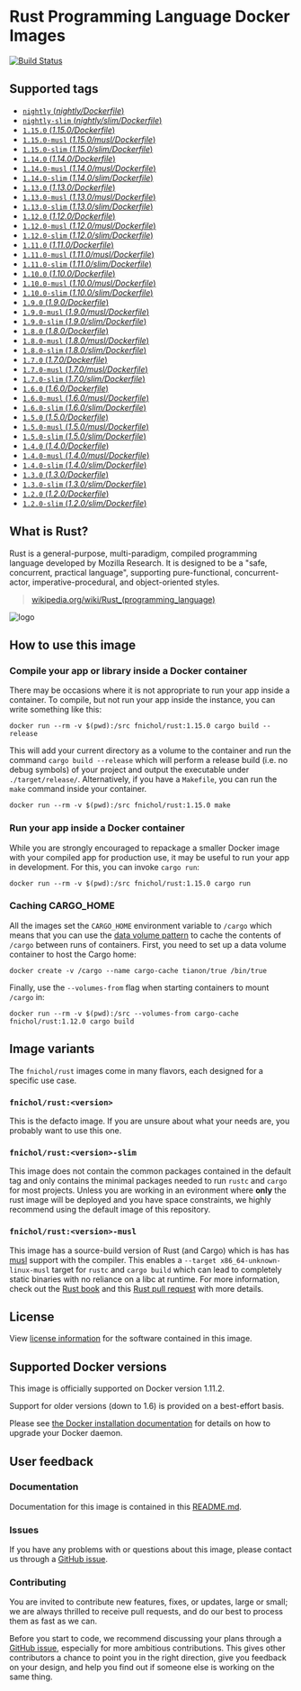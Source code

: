 # Rust Programming Language Docker Images

[![Build Status](https://travis-ci.org/fnichol/docker-rust.svg?branch=master)](https://travis-ci.org/fnichol/docker-rust)

## Supported tags

- [`nightly` (*nightly/Dockerfile*)](https://github.com/fnichol/docker-rust/blob/master/nightly/Dockerfile)
- [`nightly-slim` (*nightly/slim/Dockerfile*)](https://github.com/fnichol/docker-rust/blob/master/nightly/slim/Dockerfile)
- [`1.15.0` (*1.15.0/Dockerfile*)](https://github.com/fnichol/docker-rust/blob/master/1.15.0/Dockerfile)
- [`1.15.0-musl` (*1.15.0/musl/Dockerfile*)](https://github.com/fnichol/docker-rust/blob/master/1.15.0/musl/Dockerfile)
- [`1.15.0-slim` (*1.15.0/slim/Dockerfile*)](https://github.com/fnichol/docker-rust/blob/master/1.15.0/slim/Dockerfile)
- [`1.14.0` (*1.14.0/Dockerfile*)](https://github.com/fnichol/docker-rust/blob/master/1.14.0/Dockerfile)
- [`1.14.0-musl` (*1.14.0/musl/Dockerfile*)](https://github.com/fnichol/docker-rust/blob/master/1.14.0/musl/Dockerfile)
- [`1.14.0-slim` (*1.14.0/slim/Dockerfile*)](https://github.com/fnichol/docker-rust/blob/master/1.14.0/slim/Dockerfile)
- [`1.13.0` (*1.13.0/Dockerfile*)](https://github.com/fnichol/docker-rust/blob/master/1.13.0/Dockerfile)
- [`1.13.0-musl` (*1.13.0/musl/Dockerfile*)](https://github.com/fnichol/docker-rust/blob/master/1.13.0/musl/Dockerfile)
- [`1.13.0-slim` (*1.13.0/slim/Dockerfile*)](https://github.com/fnichol/docker-rust/blob/master/1.13.0/slim/Dockerfile)
- [`1.12.0` (*1.12.0/Dockerfile*)](https://github.com/fnichol/docker-rust/blob/master/1.12.0/Dockerfile)
- [`1.12.0-musl` (*1.12.0/musl/Dockerfile*)](https://github.com/fnichol/docker-rust/blob/master/1.12.0/musl/Dockerfile)
- [`1.12.0-slim` (*1.12.0/slim/Dockerfile*)](https://github.com/fnichol/docker-rust/blob/master/1.12.0/slim/Dockerfile)
- [`1.11.0` (*1.11.0/Dockerfile*)](https://github.com/fnichol/docker-rust/blob/master/1.11.0/Dockerfile)
- [`1.11.0-musl` (*1.11.0/musl/Dockerfile*)](https://github.com/fnichol/docker-rust/blob/master/1.11.0/musl/Dockerfile)
- [`1.11.0-slim` (*1.11.0/slim/Dockerfile*)](https://github.com/fnichol/docker-rust/blob/master/1.11.0/slim/Dockerfile)
- [`1.10.0` (*1.10.0/Dockerfile*)](https://github.com/fnichol/docker-rust/blob/master/1.10.0/Dockerfile)
- [`1.10.0-musl` (*1.10.0/musl/Dockerfile*)](https://github.com/fnichol/docker-rust/blob/master/1.10.0/musl/Dockerfile)
- [`1.10.0-slim` (*1.10.0/slim/Dockerfile*)](https://github.com/fnichol/docker-rust/blob/master/1.10.0/slim/Dockerfile)
- [`1.9.0` (*1.9.0/Dockerfile*)](https://github.com/fnichol/docker-rust/blob/master/1.9.0/Dockerfile)
- [`1.9.0-musl` (*1.9.0/musl/Dockerfile*)](https://github.com/fnichol/docker-rust/blob/master/1.9.0/musl/Dockerfile)
- [`1.9.0-slim` (*1.9.0/slim/Dockerfile*)](https://github.com/fnichol/docker-rust/blob/master/1.9.0/slim/Dockerfile)
- [`1.8.0` (*1.8.0/Dockerfile*)](https://github.com/fnichol/docker-rust/blob/master/1.8.0/Dockerfile)
- [`1.8.0-musl` (*1.8.0/musl/Dockerfile*)](https://github.com/fnichol/docker-rust/blob/master/1.8.0/musl/Dockerfile)
- [`1.8.0-slim` (*1.8.0/slim/Dockerfile*)](https://github.com/fnichol/docker-rust/blob/master/1.8.0/slim/Dockerfile)
- [`1.7.0` (*1.7.0/Dockerfile*)](https://github.com/fnichol/docker-rust/blob/master/1.7.0/Dockerfile)
- [`1.7.0-musl` (*1.7.0/musl/Dockerfile*)](https://github.com/fnichol/docker-rust/blob/master/1.7.0/musl/Dockerfile)
- [`1.7.0-slim` (*1.7.0/slim/Dockerfile*)](https://github.com/fnichol/docker-rust/blob/master/1.7.0/slim/Dockerfile)
- [`1.6.0` (*1.6.0/Dockerfile*)](https://github.com/fnichol/docker-rust/blob/master/1.6.0/Dockerfile)
- [`1.6.0-musl` (*1.6.0/musl/Dockerfile*)](https://github.com/fnichol/docker-rust/blob/master/1.6.0/musl/Dockerfile)
- [`1.6.0-slim` (*1.6.0/slim/Dockerfile*)](https://github.com/fnichol/docker-rust/blob/master/1.6.0/slim/Dockerfile)
- [`1.5.0` (*1.5.0/Dockerfile*)](https://github.com/fnichol/docker-rust/blob/master/1.5.0/Dockerfile)
- [`1.5.0-musl` (*1.5.0/musl/Dockerfile*)](https://github.com/fnichol/docker-rust/blob/master/1.5.0/musl/Dockerfile)
- [`1.5.0-slim` (*1.5.0/slim/Dockerfile*)](https://github.com/fnichol/docker-rust/blob/master/1.5.0/slim/Dockerfile)
- [`1.4.0` (*1.4.0/Dockerfile*)](https://github.com/fnichol/docker-rust/blob/master/1.4.0/Dockerfile)
- [`1.4.0-musl` (*1.4.0/musl/Dockerfile*)](https://github.com/fnichol/docker-rust/blob/master/1.4.0/musl/Dockerfile)
- [`1.4.0-slim` (*1.4.0/slim/Dockerfile*)](https://github.com/fnichol/docker-rust/blob/master/1.4.0/slim/Dockerfile)
- [`1.3.0` (*1.3.0/Dockerfile*)](https://github.com/fnichol/docker-rust/blob/master/1.3.0/Dockerfile)
- [`1.3.0-slim` (*1.3.0/slim/Dockerfile*)](https://github.com/fnichol/docker-rust/blob/master/1.3.0/slim/Dockerfile)
- [`1.2.0` (*1.2.0/Dockerfile*)](https://github.com/fnichol/docker-rust/blob/master/1.2.0/Dockerfile)
- [`1.2.0-slim` (*1.2.0/slim/Dockerfile*)](https://github.com/fnichol/docker-rust/blob/master/1.2.0/slim/Dockerfile)

## What is Rust?

Rust is a general-purpose, multi-paradigm, compiled programming language developed by Mozilla Research. It is designed to be a "safe, concurrent, practical language", supporting pure-functional, concurrent-actor, imperative-procedural, and object-oriented styles.

> [wikipedia.org/wiki/Rust_(programming_language)](http://en.wikipedia.org/wiki/Rust_%28programming_language%29)

![logo](https://raw.githubusercontent.com/fnichol/docker-rust/master/logo.png)

## How to use this image

### Compile your app or library inside a Docker container

There may be occasions where it is not appropriate to run your app inside a container. To compile, but not run your app inside the instance, you can write something like this:

```console
docker run --rm -v $(pwd):/src fnichol/rust:1.15.0 cargo build --release
```

This will add your current directory as a volume to the container and run the command `cargo build --release` which will perform a release build (i.e. no debug symbols) of your project and output the executable under `./target/release/`. Alternatively, if you have a `Makefile`, you can run the `make` command inside your container.

```console
docker run --rm -v $(pwd):/src fnichol/rust:1.15.0 make
```

### Run your app inside a Docker container

While you are strongly encouraged to repackage a smaller Docker image with your compiled app for production use, it may be useful to run your app in development. For this, you can invoke `cargo run`:

```console
docker run --rm -v $(pwd):/src fnichol/rust:1.15.0 cargo run
```

### Caching CARGO_HOME

All the images set the `CARGO_HOME` environment variable to `/cargo` which means that you can use the [data volume pattern](http://docs.docker.com/userguide/dockervolumes/#creating-and-mounting-a-data-volume-container) to cache the contents of `/cargo` between runs of containers. First, you need to set up a data volume container to host the Cargo home:

```console
docker create -v /cargo --name cargo-cache tianon/true /bin/true
```

Finally, use the `--volumes-from` flag when starting containers to mount `/cargo` in:

```console
docker run --rm -v $(pwd):/src --volumes-from cargo-cache fnichol/rust:1.12.0 cargo build
```

## Image variants

The `fnichol/rust` images come in many flavors, each designed for a specific use case.

### `fnichol/rust:<version>`

This is the defacto image. If you are unsure about what your needs are, you probably want to use this one.

### `fnichol/rust:<version>-slim`

This image does not contain the common packages contained in the default tag and only contains the minimal packages needed to run `rustc` and `cargo` for most projects. Unless you are working in an evironment where **only** the rust image will be deployed and you have space constraints, we highly recommend using the default image of this repository.

### `fnichol/rust:<version>-musl`

This image has a source-build version of Rust (and Cargo) which is has has [musl](http://www.musl-libc.org/) support with the compiler. This enables a `--target x86_64-unknown-linux-musl` target for `rustc` and `cargo build` which can lead to completely static binaries with no reliance on a libc at runtime. For more information, check out the [Rust book](https://doc.rust-lang.org/stable/book/advanced-linking.html) and this [Rust pull request](https://github.com/rust-lang/rust/pull/24777) with more details.

## License

View [license information](https://github.com/rust-lang/rust/blob/master/LICENSE-MIT) for the software contained in this image.

## Supported Docker versions

This image is officially supported on Docker version 1.11.2.

Support for older versions (down to 1.6) is provided on a best-effort basis.

Please see [the Docker installation documentation](https://docs.docker.com/installation/) for details on how to upgrade your Docker daemon.

## User feedback

### Documentation

Documentation for this image is contained in this [README.md](https://github.com/fnichol/docker-rust/tree/master/README.md).

### Issues

If you have any problems with or questions about this image, please contact us through a [GitHub issue](https://github.com/fnichol/docker-rust/issues).


### Contributing

You are invited to contribute new features, fixes, or updates, large or small; we are always thrilled to receive pull requests, and do our best to process them as fast as we can.

Before you start to code, we recommend discussing your plans through a [GitHub issue](https://github.com/fnichol/docker-rust/issues), especially for more ambitious contributions. This gives other contributors a chance to point you in the right direction, give you feedback on your design, and help you find out if someone else is working on the same thing.


